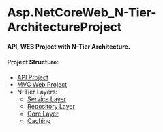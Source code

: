 # Asp.NetCoreWeb_N-Tier-ArchitectureProject

#### API, WEB Project with N-Tier Architecture.

#### Project Structure:
- <a href="https://github.com/Murad04/Asp.NetCoreWeb_N-Tier-ArchitectureProject/tree/master/Asp.NetCoreWeb_N-Tier-ArchitectureProject.API"> API Project </a>
- <a href="https://github.com/Murad04/Asp.NetCoreWeb_N-Tier-ArchitectureProject/tree/master/Asp.NetCoreWeb_N-Tier-ArchitectureProject.WEB"> MVC Web Project </a>
- N-Tier Layers:
  - <a href="https://github.com/Murad04/Asp.NetCoreWeb_N-Tier-ArchitectureProject/tree/master/Asp.NetCoreWeb_N-Tier-ArchitectureProject.Service"> Service Layer </a>
  - <a href="https://github.com/Murad04/Asp.NetCoreWeb_N-Tier-ArchitectureProject/tree/master/Asp.NetCoreWeb_N-Tier-ArchitectureProject.Repositories"> Repository Layer </a>
  - <a href="https://github.com/Murad04/Asp.NetCoreWeb_N-Tier-ArchitectureProject/tree/master/Asp.NetCoreWeb_N-Tier-ArchitectureProject"> Core Layer </a>
  - <a href="https://github.com/Murad04/Asp.NetCoreWeb_N-Tier-ArchitectureProject/tree/master/Asp.NetCoreWeb_N-Tier-ArchitectureProject.Caching"> Caching </a>
  
